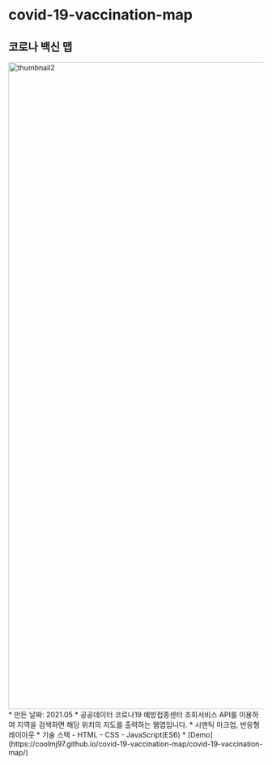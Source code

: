 # covid-19-vaccination-map

## 코로나 백신 맵   
<img width="1280" alt="thumbnail2" src="https://user-images.githubusercontent.com/65945909/118605176-f2e41500-b7f0-11eb-9b3b-12423980b0c7.PNG">   
* 만든 날짜: 2021.05   
* 공공데이터 코로나19 예방접종센터 조회서비스 API를 이용하여 지역을 검색하면 해당 위치의 지도를 출력하는 웹앱입니다.   
* 시맨틱 마크업, 반응형 레이아웃   
* 기술 스택   
  - HTML   
  - CSS   
  - JavaScript(ES6)   
* [Demo](https://coolmj97.github.io/covid-19-vaccination-map/covid-19-vaccination-map/)

